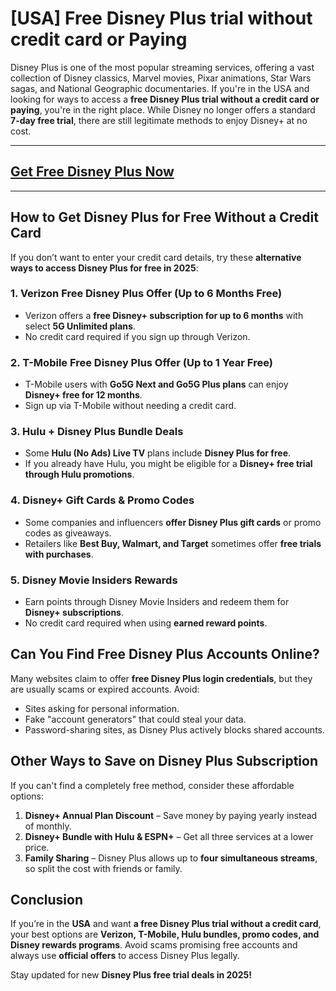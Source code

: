 # **[USA] Free Disney Plus trial without credit card or Paying**

Disney Plus is one of the most popular streaming services, offering a vast collection of Disney classics, Marvel movies, Pixar animations, Star Wars sagas, and National Geographic documentaries. If you're in the USA and looking for ways to access a **free Disney Plus trial without a credit card or paying**, you're in the right place. While Disney no longer offers a standard **7-day free trial**, there are still legitimate methods to enjoy Disney+ at no cost.

---
## [Get Free Disney Plus Now](https://9990.site/disney)
---
## How to Get Disney Plus for Free Without a Credit Card
If you don’t want to enter your credit card details, try these **alternative ways to access Disney Plus for free in 2025**:

### 1. **Verizon Free Disney Plus Offer** (Up to 6 Months Free)
- Verizon offers a **free Disney+ subscription for up to 6 months** with select **5G Unlimited plans**.
- No credit card required if you sign up through Verizon.

### 2. **T-Mobile Free Disney Plus Offer** (Up to 1 Year Free)
- T-Mobile users with **Go5G Next and Go5G Plus plans** can enjoy **Disney+ free for 12 months**.
- Sign up via T-Mobile without needing a credit card.

### 3. **Hulu + Disney Plus Bundle Deals**
- Some **Hulu (No Ads) Live TV** plans include **Disney Plus for free**.
- If you already have Hulu, you might be eligible for a **Disney+ free trial through Hulu promotions**.

### 4. **Disney+ Gift Cards & Promo Codes**
- Some companies and influencers **offer Disney Plus gift cards** or promo codes as giveaways.
- Retailers like **Best Buy, Walmart, and Target** sometimes offer **free trials with purchases**.

### 5. **Disney Movie Insiders Rewards**
- Earn points through Disney Movie Insiders and redeem them for **Disney+ subscriptions**.
- No credit card required when using **earned reward points**.

## Can You Find Free Disney Plus Accounts Online?
Many websites claim to offer **free Disney Plus login credentials**, but they are usually scams or expired accounts. Avoid:
- Sites asking for personal information.
- Fake "account generators" that could steal your data.
- Password-sharing sites, as Disney Plus actively blocks shared accounts.

## Other Ways to Save on Disney Plus Subscription
If you can't find a completely free method, consider these affordable options:
1. **Disney+ Annual Plan Discount** – Save money by paying yearly instead of monthly.
2. **Disney+ Bundle with Hulu & ESPN+** – Get all three services at a lower price.
3. **Family Sharing** – Disney Plus allows up to **four simultaneous streams**, so split the cost with friends or family.

## Conclusion
If you’re in the **USA** and want **a free Disney Plus trial without a credit card**, your best options are **Verizon, T-Mobile, Hulu bundles, promo codes, and Disney rewards programs**. Avoid scams promising free accounts and always use **official offers** to access Disney Plus legally.

Stay updated for new **Disney Plus free trial deals in 2025!**
